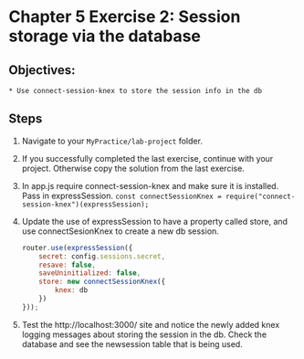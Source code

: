 # Chapter 5 Exercise 2: Session storage via the database

## Objectives:
	* Use connect-session-knex to store the session info in the db

## Steps 

1. Navigate to your `MyPractice/lab-project` folder.

1. If you successfully completed the last exercise, continue with your project. Otherwise copy the solution from the last exercise.

1. In app.js require connect-session-knex and make sure it is installed. Pass in expressSession.
	```const connectSessionKnex = require("connect-session-knex")(expressSession);```

1. Update the use of expressSession to have a property called store, and use connectSesionKnex to create a new db session.	
	``` javascript
	router.use(expressSession({
		secret: config.sessions.secret,
		resave: false,
		saveUninitialized: false,
		store: new connectSessionKnex({
			knex: db
		})
	}));
	```

1. Test the http://localhost:3000/ site and notice the newly added knex logging messages about storing the session in the db. Check the database and see the newsession table that is being used.